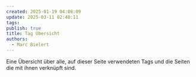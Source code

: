 ```yaml
---
created: 2025-01-19 04:08:09
update: 2025-03-11 02:40:11
tags: 
publish: true
title: Tag Übersicht
authors:
  - Marc Bielert
---
```


Eine Übersicht über alle, auf dieser Seite verwendeten Tags und die Seiten die mit ihnen verknüpft sind.

<!-- material/tags -->
